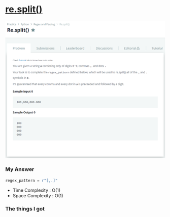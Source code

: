 # [re.split()](https://www.hackerrank.com/challenges/re-split/problem)

![image](Problem.png)



### My Answer

```python
regex_pattern = r"[,.]"
```

* Time Complexity : O(1)
* Space Complexity : O(1)



### The things I got
